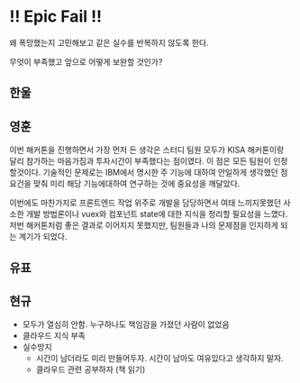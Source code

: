 # :bangbang: Epic Fail :bangbang:
왜 폭망했는지 고민해보고 같은 실수를 반복하지 않도록 한다.

무엇이 부족했고 앞으로 어떻게 보완할 것인가?

## 한울

## 영훈
이번 해커톤을 진행하면서 가장 먼저 든 생각은 스터디 팀원 모두가 KISA 해커톤이랑 달리 참가하는 마음가짐과 투자시간이
부족했다는 점이였다. 이 점은 모든 팀원이 인정할것이다. 기술적인 문제로는 IBM에서 명시한 주 기능에 대하여 안일하게 생각했던 점
요건을 맞춰 미리 해당 기능에대하여 연구하는 것에 중요성을 깨달았다.

이번에도 마찬가지로 프론트엔드 작업 위주로 개발을 담당하면서 여태 느끼지못했던 사소한 개발 방법론이나 vuex와 컴포넌트 state에 대한
지식을 정리할 필요성을 느꼈다. 저번 해커톤처럼 좋은 결과로 이어지지 못했지만, 팀원들과 나의 문제점을 인지하게 되는 계기가 되었다.

## 유표

## 현규
- 모두가 열심히 안함. 누구하나도 책임감을 가졌던 사람이 없었음
- 클라우드 지식 부족
- 실수방지
  - 시간이 남더라도 미리 만들어두자. 시간이 남아도 여유있다고 생각하지 말자.
  - 클라우드 관련 공부하자 (책 읽기)
